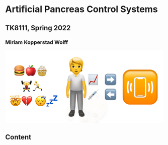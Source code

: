# Artificial Pancreas Control Systems

## TK8111, Spring 2022
### Miriam Kopperstad Wolff

![Illustration of an artificial pancreas system](img/Illustration.png)


## Content

```{tableofcontents}
```





